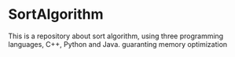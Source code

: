 # SortAlgorithm
This is a repository about sort algorithm, using three programming languages, C++, Python and Java. guaranting memory optimization
